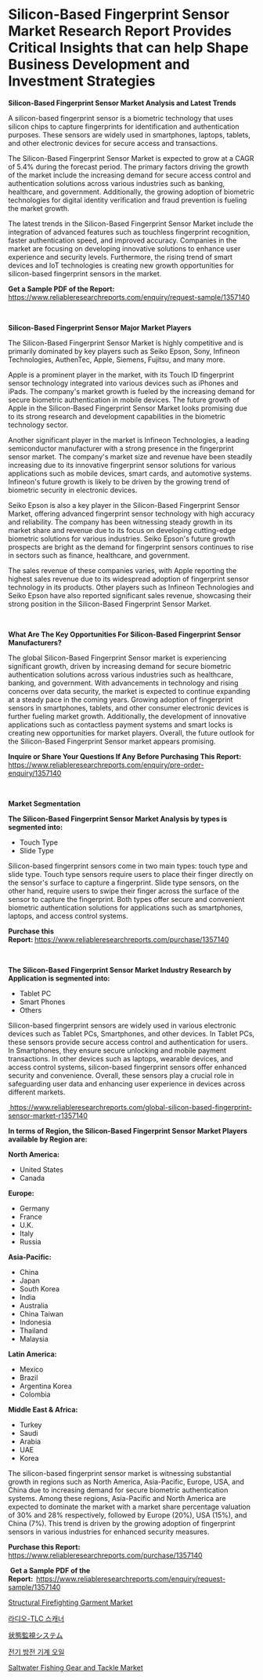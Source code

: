 <p><h1>Silicon-Based Fingerprint Sensor Market Research Report Provides Critical Insights that can help Shape Business Development and Investment Strategies</h1></p><p><strong>Silicon-Based Fingerprint Sensor Market Analysis and Latest Trends</strong></p>
<p><p>A silicon-based fingerprint sensor is a biometric technology that uses silicon chips to capture fingerprints for identification and authentication purposes. These sensors are widely used in smartphones, laptops, tablets, and other electronic devices for secure access and transactions.</p><p>The Silicon-Based Fingerprint Sensor Market is expected to grow at a CAGR of 5.4% during the forecast period. The primary factors driving the growth of the market include the increasing demand for secure access control and authentication solutions across various industries such as banking, healthcare, and government. Additionally, the growing adoption of biometric technologies for digital identity verification and fraud prevention is fueling the market growth.</p><p>The latest trends in the Silicon-Based Fingerprint Sensor Market include the integration of advanced features such as touchless fingerprint recognition, faster authentication speed, and improved accuracy. Companies in the market are focusing on developing innovative solutions to enhance user experience and security levels. Furthermore, the rising trend of smart devices and IoT technologies is creating new growth opportunities for silicon-based fingerprint sensors in the market.</p></p>
<p><strong>Get a Sample PDF of the Report:&nbsp;</strong> <a href="https://www.reliableresearchreports.com/enquiry/request-sample/1357140">https://www.reliableresearchreports.com/enquiry/request-sample/1357140</a></p>
<p>&nbsp;</p>
<p><strong>Silicon-Based Fingerprint Sensor Major Market Players</strong></p>
<p><p>The Silicon-Based Fingerprint Sensor Market is highly competitive and is primarily dominated by key players such as Seiko Epson, Sony, Infineon Technologies, AuthenTec, Apple, Siemens, Fujitsu, and many more. </p><p>Apple is a prominent player in the market, with its Touch ID fingerprint sensor technology integrated into various devices such as iPhones and iPads. The company's market growth is fueled by the increasing demand for secure biometric authentication in mobile devices. The future growth of Apple in the Silicon-Based Fingerprint Sensor Market looks promising due to its strong research and development capabilities in the biometric technology sector.</p><p>Another significant player in the market is Infineon Technologies, a leading semiconductor manufacturer with a strong presence in the fingerprint sensor market. The company's market size and revenue have been steadily increasing due to its innovative fingerprint sensor solutions for various applications such as mobile devices, smart cards, and automotive systems. Infineon's future growth is likely to be driven by the growing trend of biometric security in electronic devices.</p><p>Seiko Epson is also a key player in the Silicon-Based Fingerprint Sensor Market, offering advanced fingerprint sensor technology with high accuracy and reliability. The company has been witnessing steady growth in its market share and revenue due to its focus on developing cutting-edge biometric solutions for various industries. Seiko Epson's future growth prospects are bright as the demand for fingerprint sensors continues to rise in sectors such as finance, healthcare, and government.</p><p>The sales revenue of these companies varies, with Apple reporting the highest sales revenue due to its widespread adoption of fingerprint sensor technology in its products. Other players such as Infineon Technologies and Seiko Epson have also reported significant sales revenue, showcasing their strong position in the Silicon-Based Fingerprint Sensor Market.</p></p>
<p>&nbsp;</p>
<p><strong>What Are The Key Opportunities For Silicon-Based Fingerprint Sensor Manufacturers?</strong></p>
<p><p>The global Silicon-Based Fingerprint Sensor market is experiencing significant growth, driven by increasing demand for secure biometric authentication solutions across various industries such as healthcare, banking, and government. With advancements in technology and rising concerns over data security, the market is expected to continue expanding at a steady pace in the coming years. Growing adoption of fingerprint sensors in smartphones, tablets, and other consumer electronic devices is further fueling market growth. Additionally, the development of innovative applications such as contactless payment systems and smart locks is creating new opportunities for market players. Overall, the future outlook for the Silicon-Based Fingerprint Sensor market appears promising.</p></p>
<p><strong>Inquire or Share Your Questions If Any Before Purchasing This Report:</strong> <a href="https://www.reliableresearchreports.com/enquiry/pre-order-enquiry/1357140">https://www.reliableresearchreports.com/enquiry/pre-order-enquiry/1357140</a></p>
<p>&nbsp;</p>
<p><strong>Market Segmentation</strong></p>
<p><strong>The Silicon-Based Fingerprint Sensor Market Analysis by types is segmented into:</strong></p>
<p><ul><li>Touch Type</li><li>Slide Type</li></ul></p>
<p><p>Silicon-based fingerprint sensors come in two main types: touch type and slide type. Touch type sensors require users to place their finger directly on the sensor's surface to capture a fingerprint. Slide type sensors, on the other hand, require users to swipe their finger across the surface of the sensor to capture the fingerprint. Both types offer secure and convenient biometric authentication solutions for applications such as smartphones, laptops, and access control systems.</p></p>
<p><strong>Purchase this Report:&nbsp;</strong><a href="https://www.reliableresearchreports.com/purchase/1357140">https://www.reliableresearchreports.com/purchase/1357140</a></p>
<p>&nbsp;</p>
<p><strong>The Silicon-Based Fingerprint Sensor Market Industry Research by Application is segmented into:</strong></p>
<p><ul><li>Tablet PC</li><li>Smart Phones</li><li>Others</li></ul></p>
<p><p>Silicon-based fingerprint sensors are widely used in various electronic devices such as Tablet PCs, Smartphones, and other devices. In Tablet PCs, these sensors provide secure access control and authentication for users. In Smartphones, they ensure secure unlocking and mobile payment transactions. In other devices such as laptops, wearable devices, and access control systems, silicon-based fingerprint sensors offer enhanced security and convenience. Overall, these sensors play a crucial role in safeguarding user data and enhancing user experience in devices across different markets.</p></p>
<p><a href="https://www.reliableresearchreports.com/global-silicon-based-fingerprint-sensor-market-r1357140">&nbsp;https://www.reliableresearchreports.com/global-silicon-based-fingerprint-sensor-market-r1357140</a></p>
<p><strong>In terms of Region, the Silicon-Based Fingerprint Sensor Market Players available by Region are:</strong></p>
<p>
    <p> <strong> North America: </strong>
        <ul>
            <li>United States</li>
            <li>Canada</li>
        </ul>
        </p> 
    <p> <strong> Europe: </strong>
        <ul>
            <li>Germany</li>
            <li>France</li>
            <li>U.K.</li>
            <li>Italy</li>
            <li>Russia</li>
        </ul>
        </p> 
    <p> <strong> Asia-Pacific: </strong>
        <ul>
            <li>China</li>
            <li>Japan</li>
            <li>South Korea</li>
            <li>India</li>
            <li>Australia</li>
            <li>China Taiwan</li>
            <li>Indonesia</li>
            <li>Thailand</li>
            <li>Malaysia</li>
        </ul>
        </p> 
    <p> <strong> Latin America: </strong>
        <ul>
            <li>Mexico</li>
            <li>Brazil</li>
            <li>Argentina Korea</li>
            <li>Colombia</li>
        </ul>
        </p> 
    <p> <strong> Middle East & Africa: </strong>
        <ul>
            <li>Turkey</li>
            <li>Saudi</li>
            <li>Arabia</li>
            <li>UAE</li>
            <li>Korea</li>
        </ul>
    </p>
    </p>
<p><p>The silicon-based fingerprint sensor market is witnessing substantial growth in regions such as North America, Asia-Pacific, Europe, USA, and China due to increasing demand for secure biometric authentication systems. Among these regions, Asia-Pacific and North America are expected to dominate the market with a market share percentage valuation of 30% and 28% respectively, followed by Europe (20%), USA (15%), and China (7%). This trend is driven by the growing adoption of fingerprint sensors in various industries for enhanced security measures.</p></p>
<p><strong>Purchase this Report: </strong><a href="https://www.reliableresearchreports.com/purchase/1357140">https://www.reliableresearchreports.com/purchase/1357140</a></p>
<p>&nbsp;<strong>Get a Sample PDF of the Report:&nbsp;&nbsp;</strong><a href="https://www.reliableresearchreports.com/enquiry/request-sample/1357140">https://www.reliableresearchreports.com/enquiry/request-sample/1357140</a></p>
<p><strong></strong></p>
<p><p><a href="https://github.com/nicoletavirag/Market-Research-Report-List-4/blob/main/structural-firefighting-garment-market.md">Structural Firefighting Garment Market</a></p><p><a href="https://medium.com/@luffiazaza/%EA%B8%80%EB%A1%9C%EB%B2%8C-%EB%9D%BC%EB%94%94%EC%98%A4-tlc-%EC%8A%A4%EC%BA%90%EB%84%88-%EC%8B%9C%EC%9E%A5-%EA%B7%9C%EB%AA%A8%EB%8A%94-%EC%82%B0%EC%97%85-%EC%A0%84%EB%A7%9D%EC%97%90-%EB%94%B0%EB%A5%B4%EB%A9%B4-2024%EB%85%84%EB%B6%80%ED%84%B0-2031%EB%85%84%EA%B9%8C%EC%A7%80-7-%EC%9D%98-%EC%97%B0%ED%8F%89%EA%B7%A0-%EC%84%B1%EC%9E%A5%EB%A5%A0%EC%9D%84-%EA%B2%BD%ED%97%98%ED%95%A0-%EA%B2%83%EC%9C%BC%EB%A1%9C-%EC%98%88%EC%83%81%EB%90%A9%EB%8B%88%EB%8B%A4-1afcff68d5fc">라디오-TLC 스캐너</a></p><p><a href="https://github.com/JanickJohns/Market-Research-Report-List-1/blob/main/6901790147873.md">状態監視システム</a></p><p><a href="https://github.com/mofijurk071/Market-Research-Report-List-1/blob/main/4786768157084.md">전기 방전 기계 오일</a></p><p><a href="https://github.com/redneck06/Market-Research-Report-List-4/blob/main/saltwater-fishing-gear-and-tackle-market.md">Saltwater Fishing Gear and Tackle Market</a></p></p>